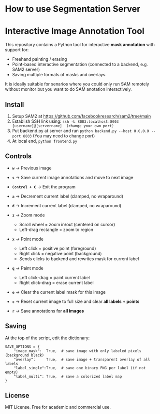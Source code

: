 # How to use Segmentation Server

# Interactive Image Annotation Tool

This repository contains a Python tool for interactive **mask annotation** with support for:
- Freehand painting / erasing
- Point-based interactive segmentation (connected to a backend, e.g. SAM2 server)
- Saving multiple formats of masks and overlays

It is ideally suitable for senarios where you could only run SAM remotely without monitor but you want to do SAM anotation interactively.

## Install
1. Setup SAM2 at https://github.com/facebookresearch/sam2/tree/main
2. Establish SSH link using: ```ssh -L 8003:localhost:8003 [username]@[servername]  (change your own port)```
3. Put backend.py at server and run 
```python backend.py --host 0.0.0.0 --port 8003``` (You may need to change port)
4. At local end, ```python frontend.py``` 

## Controls

- **`w`** → Previous image  
- **`s`** → Save current image annotations and move to next image  
- **`Control + C`** → Exit the program  

- **`a`** → Decrement current label (clamped, no wraparound)  
- **`d`** → Increment current label (clamped, no wraparound)  

- **`z`** → Zoom mode  
  - Scroll wheel = zoom in/out (centered on cursor)  
  - Left-drag rectangle = zoom to region  

- **`x`** → Point mode  
  - Left click = positive point (foreground)  
  - Right click = negative point (background)  
  - Sends clicks to backend and rewrites mask for current label  

- **`q`** → Paint mode  
  - Left click-drag = paint current label  
  - Right click-drag = erase current label  

- **`e`** → Clear the current label mask for this image  
- **`c`** → Reset current image to full size and clear **all labels + points**  
- **`r`** → Save annotations for **all images**  

## Saving


At the top of the script, edit the dictionary:
```
SAVE_OPTIONS = {
    "image_mask":  True,  # save image with only labeled pixels (background black)
    "overlay":     True,  # save image + transparent overlay of all labels
    "label_single":True,  # save one binary PNG per label (if not empty)
    "label_multi": True,  # save a colorized label map
}
```

## License

MIT License. Free for academic and commercial use.